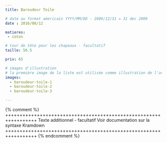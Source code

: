 ```yaml
---
title: Baroudeur Toile

# date au format americain YYYY/MM/DD - 2009/12/31 = 31 dec 2009
date : 2016/08/12

matieres:
 - coton

# tour de tête pour les chapeaux - facultatif
taille: 56.5

prix: 65

# images d'illustration
# la première image de la liste est utilisée comme illustration de l'article dans les pages de listing.
images:
  - baroudeur-toile-1
  - baroudeur-toile-2
  - baroudeur-toile-3

---
```

{% comment %} +++++++++++++++++++++++++++++++++++++++++++++++++++++++++++++++++
              Texte additionnel - facultatif
              Voir documentation sur la syntaxe Kramdown
+++++++++++++++++++++++++++++++++++++++++++++++++++++++++++++++++ {% endcomment %}
